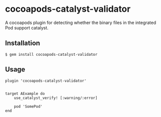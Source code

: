 # cocoapods-catalyst-validator

A cocoapods plugin for detecting whether the binary files in the integrated Pod support catalyst.

## Installation

    $ gem install cocoapods-catalyst-validator

## Usage

    plugin 'cocoapods-catalyst-validator'


    target AExample do
        use_catalyst_verify! [:warning/:error]

        pod 'SomePod'
    end
